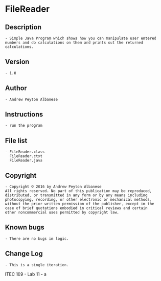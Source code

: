 # FileReader

## Description 
	- Simple Java Program which shows how you can manipulate user entered numbers and do calculations on them and prints out the returned calculations.
## Version 
	- 1.0
## Author 
	- Andrew Peyton Albanese
## Instructions 
	- run the program
## File list 
	- FileReader.class
	  FileReader.ctxt
	  FileReader.java
## Copyright 
	- Copyright © 2016 by Andrew Peyton Albanese
	All rights reserved. No part of this publication may be reproduced, distributed, or transmitted in any form or by any means including photocopying, recording, or other electronic or mechanical methods, without the prior written permission of the publisher, except in the case of brief quotations embodied in critical reviews and certain other noncommercial uses permitted by copyright law.
## Known bugs
	- There are no bugs in logic.
## Change Log 
	- This is a single iteration. 

ITEC 109 - Lab 11 - a

